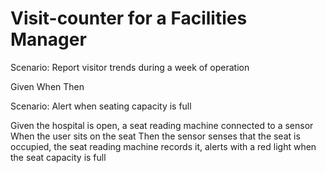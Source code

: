 # Visit-counter for a Facilities Manager

Scenario: Report visitor trends during a week of operation

  Given
  When
  Then

Scenario: Alert when seating capacity is full

  Given the hospital is open, a seat reading machine connected to a sensor
  When the user sits on the seat
  Then the sensor senses that the seat is occupied,
  the seat reading machine records it, alerts with a red light when the seat 
  capacity is full

